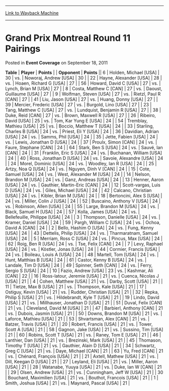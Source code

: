 
---
[Link to Wayback Machine](https://web.archive.org/web/20220126053635/https://magic.wizards.com/en/articles/archive/event-coverage/grand-prix-montreal-round-11-pairings-2011-09-18)

[_metadata_:description]:- "TablePlayerPoints OpponentPoints 6Holden, Michael [USA] 30vs.Noworaj, Andrew [USA] 30 22Hayne, Alexander [USA] 28vs.Hoaen, Richard G [USA] 27 56Howard, David C [USA] 27vs.Lynch, Brian M [USA] 27 8Costa, Matthew C [CAN] 27vs.Daoust, Guillaume [USA] 27 9Wolfman, Steven [USA] 27vs.Rietzl, Paul R [CAN] 27 41Liu, Jason [USA] 27vs.Huang, Donny [USA] 27 39Mercier, Frederic [USA]"
[_metadata_:generator]:- "Drupal 7 (http://drupal.org)"
[_metadata_:node]:- "450531"
[_metadata_:publish_date]:- "2011-09-18"
[_metadata_:source]:- "div-main-content"
[_metadata_:title]:- "Grand Prix Montreal Round 11 Pairings"
[_metadata_:wayback_capture_timestamp]:- "2022-01-26 05:36:35"
[_metadata_:wayback_raw_url]:- "https://web.archive.org/web/20220126053635id_/https://magic.wizards.com/en/articles/archive/event-coverage/grand-prix-montreal-round-11-pairings-2011-09-18"
[_metadata_:wayback_url]:- "https://magic.wizards.com/en/articles/archive/event-coverage/grand-prix-montreal-round-11-pairings-2011-09-18"
---


Grand Prix Montreal Round 11 Pairings
=====================================



 Posted in **Event Coverage**
 on September 18, 2011 












 **Table** | **Player** | **Points** |  | **Opponent** | **Points** ||  6 | Holden, Michael [USA] |  30 | vs. | Noworaj, Andrew [USA] |  30 |
|  22 | Hayne, Alexander [USA] |  28 | vs. | Hoaen, Richard G [USA] |  27 |
|  56 | Howard, David C [USA] |  27 | vs. | Lynch, Brian M [USA] |  27 |
|  8 | Costa, Matthew C [CAN] |  27 | vs. | Daoust, Guillaume [USA] |  27 |
|  9 | Wolfman, Steven [USA] |  27 | vs. | Rietzl, Paul R [CAN] |  27 |
|  41 | Liu, Jason [USA] |  27 | vs. | Huang, Donny [USA] |  27 |
|  39 | Mercier, Frederic [USA] |  27 | vs. | Burgold, Lino [USA] |  27 |
|  23 | Tang, Matthew C [USA] |  27 | vs. | Lundquist, Benjamin R [USA] |  27 |
|  38 | Duke, Reid [CAN] |  27 | vs. | Brown, Maxwell R [USA] |  27 |
|  26 | Ribeiro, David [USA] |  25 | vs. | Tom, Kar Yung E [USA] |  24 |
|  54 | Tremblay, Mathieu [USA] |  25 | vs. | Boccio, Matthew T [USA] |  24 |
|  33 | Starling, Charles B [USA] |  24 | vs. | Priest, Eli Y [USA] |  24 |
|  36 | Davidian, Adrian [USA] |  24 | vs. | Samms, Phil [USA] |  24 |
|  35 | Jette, Fabien [USA] |  24 | vs. | Lewis, Jonathan D [USA] |  24 |
|  37 | Proulx, Simon [CAN] |  24 | vs. | Faure, Stephane [CAN] |  24 |
|  64 | Stark, Ben S [USA] |  24 | vs. | Sauvé, Ian [CAN] |  24 |
|  31 | Franklin, Eric S [USA] |  24 | vs. | Buchanan, William [USA] |  24 |
|  40 | Ross, Jonathan D [USA] |  24 | vs. | Savoie, Alexandre [USA] |  24 |
|  24 | Morel, Dominic [USA] |  24 | vs. | Woodley, Ian R [USA] |  24 |
|  25 | Artzy, Noa Q [USA] |  24 | vs. | Nguyen, Dinh V [CAN] |  24 |
|  15 | Cote, Samuel [USA] |  24 | vs. | West, Alexander M [USA] |  24 |
|  14 | Nelson, Brandon M [USA] |  24 | vs. | Ganz, Andreas [USA] |  24 |
|  13 | Henner, Aaron [USA] |  24 | vs. | Gauthier, Martin-Eric [CAN] |  24 |
|  12 | Scott-vargas, Luis D [USA] |  24 | vs. | Giles, Michael [USA] |  24 |
|  42 | Calcano, Christian [USA] |  24 | vs. | Kibler, Brian M [USA] |  24 |
|  18 | Bertoncini, Alex S [USA] |  24 | vs. | Miller, Colin J [USA] |  24 |
|  52 | Buscaino, Anthony V [USA] |  24 | vs. | Robinson, Allen [USA] |  24 |
|  55 | Large, Brandon M [USA] |  24 | vs. | Black, Samuel H [USA] |  24 |
|  57 | Kolla, James [USA] |  24 | vs. | Bellefeuille, Philippe [USA] |  24 |
|  3 | Thompson, Danielle [USA] |  24 | vs. | Kramer, Daniel [USA] |  24 |
|  59 | Pargh, William C [USA] |  24 | vs. | Ochoa, David A [CAN] |  24 |
|  2 | Bello, Hashim O [USA] |  24 | vs. | Fung, Kenny [USA] |  24 |
|  43 | Dettelis, Philip [USA] |  24 | vs. | Tharmaratnam, Samuel [USA] |  24 |
|  5 | Merriam, Ross C [USA] |  24 | vs. | Pincus, Max [USA] |  24 |
|  62 | Roig, Ben R [USA] |  24 | vs. | Tse, Felix [CAN] |  24 |
|  7 | Levy, Raphael [USA] |  24 | vs. | Köstler, Jonas [USA] |  24 |
|  44 | Cormier, Francis [USA] |  24 | vs. | Boileau, Louis A [USA] |  24 |
|  48 | Martell, Tom [USA] |  24 | vs. | Hunt, Matthias B [USA] |  24 |
|  61 | Castor, Kenny B [USA] |  24 | vs. | Landale, Tim D [USA] |  24 |
|  49 | Spinner, Seth [CAN] |  24 | vs. | Ferry, Sergio S [USA] |  24 |
|  10 | Fazio, Andrew [USA] |  23 | vs. | Kashmar, Ali [CAN] |  22 |
|  16 | Ross-latour, Jeremie [USA] |  21 | vs. | Cuenca, Nicolas J [USA] |  21 |
|  4 | Cohen, Matthew [USA] |  21 | vs. | Darby, Scott [USA] |  21 |
|  11 | Tietze, Max B [USA] |  21 | vs. | Thompson, Kale [USA] |  21 |
|  17 | Ostiguy, Kevin [USA] |  21 | vs. | Rudder, Christian [USA] |  21 |
|  32 | Repka, Philip S [USA] |  21 | vs. | Hildebrandt, Kyle T [USA] |  21 |
|  19 | Lindo, David [USA] |  21 | vs. | Millhauser, Jonathan D [USA] |  21 |
|  51 | Duval, Felix [CAN] |  21 | vs. | Cleveland, David M [USA] |  21 |
|  47 | Barbierl, Anthony [CAN] |  21 | vs. | Dubois, Jasmin [USA] |  21 |
|  50 | Downs, Brandon M [USA] |  21 | vs. | Laforce, Mathieu [USA] |  21 |
|  53 | Shvartsman, Alex [CAN] |  21 | vs. | Batzer, Travis [USA] |  21 |
|  20 | Robert, Francis [USA] |  21 | vs. | Tower, Scott A [USA] |  21 |
|  58 | Gagnon, Jake [USA] |  21 | vs. | Sussino, Tim [USA] |  21 |
|  60 | Robins, Scott T [USA] |  21 | vs. | Raney, Tom E [USA] |  21 |
|  46 | Lanthier, Dan [USA] |  21 | vs. | Brezinski, Mark [USA] |  21 |
|  45 | Thomason, Timothy T [USA] |  21 | vs. | Gauthier, Alain D [USA] |  21 |
|  34 | Schwartz, Greg C [USA] |  21 | vs. | Daye, Michael [CAN] |  21 |
|  63 | Yu, Fred [CAN] |  21 | vs. | Chénard, François [USA] |  21 |
|  21 | Axtell, Mathew [USA] |  21 | vs. | Dill, Keegan D [USA] |  21 |
|  27 | Leyland, Eli [USA] |  21 | vs. | Miller, Aaron [USA] |  21 |
|  28 | Watanabe, Yuuya [USA] |  21 | vs. | Duke, Ian W [CAN] |  21 |
|  29 | Olsen, Andrew [USA] |  21 | vs. | Cunningham, Jeff W [USA] |  21 |
|  30 | Bouchard, Maximilien [USA] |  21 | vs. | Bouthot, Francois [USA] |  21 |
|  1 | Smith, Joshua [USA] |  21 | vs. | Maynard, Pascal [USA] |  21 |







